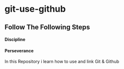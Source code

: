 # git-use-github
## Follow The Following Steps
#### Discipline
#### Perseverance
In this Repository i learn how to use and link Git &amp; Github
